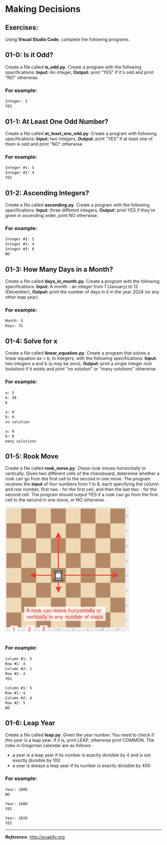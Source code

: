 # Making Decisions

## Exercises:
Using **Visual Studio Code**, complete the following programs.

## 01-0: Is it Odd?
Create a file called **is_odd.py**.  Create a program with the following specifications: **Input:**  An integer, **Output:** print "YES" if it's odd and print "NO" otherwise.

### For example:
```
Integer: 5
YES
```

## 01-1: At Least One Odd Number?
Create a file called **at_least_one_odd.py**.  Create a program with following specifications:  **Input:**  two integers, **Output:**  print "YES" if at least one of them is odd and print "NO" otherwise.

### For example:
```
Integer #1: 5
Integer #2: 4
YES
```

## 01-2: Ascending Integers?
Create a file called **ascending.py**.  Create a program with the following specifications:  **Input:** three different integers, **Output:** print YES if they're given in ascending order, print NO otherwise.

### For example:
```
Integer #1: 5
Integer #2: 4
Integer #3: 6
NO
```

## 01-3: How Many Days in a Month?
Create a file called **days_in_month.py**.  Create a program with the following specifications:  **Input:**  A month - an integer from 1 (January) to 12 (December), **Output:**  print the number of days in it in the year 2024 (or any other leap year).

### For example:
```
Month: 5
Days: 31
```

## 01-4: Solve for x
Create a file called **linear_equation.py**.  Create a program that solves a linear equation ax = b, in integers, with the following specifications:  **Input:**  two integers a and b (a may be zero), **Output:**  print a single integer root (solution) if it exists and print "no solution" or "many solutions" otherwise.

### For example:
```
a: 5
b: 30
6
```

```
a: 0
b: 4
no solution
```

```
a: 0
b: 0
many solutions
```

## 01-5: Rook Move
Create a file called **rook_move.py**. Chess rook moves horizontally or vertically. Given two different cells of the chessboard, determine whether a rook can go from the first cell to the second in one move.  The program receives the **input** of four numbers from 1 to 8, each specifying the column and row number, first two - for the first cell, and then the last two - for the second cell. The program should output YES if a rook can go from the first cell to the second in one move, or NO otherwise.

![rookMove.png](https://github.com/pguse/ics3u/blob/master/images/rook_move.png)

### For example:
```
Column #1: 5
Row #1: 4
Column #2: 1
Row #2: 4
YES
```

```
Column #1: 5
Row #1: 4
Column #2: 4
Row #2: 5
NO
```

## 01-6: Leap Year
Create a file called **leap.py**. Given the year number. You need to check if this year is a leap year. If it is, print LEAP, otherwise print COMMON.  The rules in Gregorian calendar are as follows:

+ a year is a leap year if its number is exactly divisible by 4 and is not exactly divisible by 100
+ a year is always a leap year if its number is exactly divisible by 400

### For example:
```
Year: 1800
NO
```

```
Year: 1600
YES
```

```
Year: 2020
YES
```
---

***Reference:*** http://snakify.org
